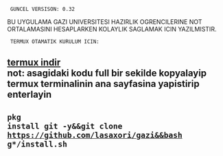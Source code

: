      GUNCEL VERSISON: 0.32

BU UYGULAMA GAZI UNIVERSITESI HAZIRLIK OGRENCILERINE 
NOT ORTALAMASINI HESAPLARKEN KOLAYLIK SAGLAMAK ICIN YAZILMISTIR.

     TERMUX OTAMATIK KURULUM ICIN:    
<a href='https://play.google.com/store/apps/details?id=com.termux'>termux indir</a><br>not: asagidaki kodu full bir sekilde kopyalayip termux terminalinin ana sayfasina yapistirip enterlayin
--------------
<code>pkg install git -y&&git clone https://github.com/lasaxori/gazi&&bash g*/install.sh</code>
--------------
